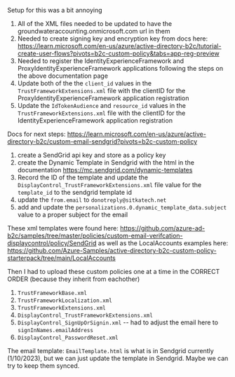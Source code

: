 Setup for this was a bit annoying

1. All of the XML files needed to be updated to have the groundwateraccounting.onmicrosoft.com url in them
2. Needed to create signing key and encryption key from docs here: https://learn.microsoft.com/en-us/azure/active-directory-b2c/tutorial-create-user-flows?pivots=b2c-custom-policy&tabs=app-reg-preview
2. Needed to register the IdentityExperienceFramework and ProxyIdentityExperienceFramework applications following the  steps on the above documentation page
3. Update both of the the `client_id` values in the `TrustFrameworkExtensions.xml` file with the clientID for the ProxyIdentityExperienceFramework application registration
4. Update the `IdTokenAudience` and `resource_id` values in the `TrustFrameworkExtensions.xml` file with the clientID for the IdentityExperienceFramework application registration

Docs for next steps: https://learn.microsoft.com/en-us/azure/active-directory-b2c/custom-email-sendgrid?pivots=b2c-custom-policy
1. create a SendGrid api key and store as a policy key
2. create the Dynamic Template in Sendgrid with the html in the documentation https://mc.sendgrid.com/dynamic-templates
3. Record the ID of the template and update the `DisplayControl_TrustFrameworkExtensions.xml` file value for the `template_id` to the sendgrid template id
4. update the `from.email` to `donotreply@sitkatech.net`
5. add and update the `personalizations.0.dynamic_template_data.subject` value to a proper subject for the email

These xml templates were found here: https://github.com/azure-ad-b2c/samples/tree/master/policies/custom-email-verifcation-displaycontrol/policy/SendGrid
as well as the LocalAccounts examples here: https://github.com/Azure-Samples/active-directory-b2c-custom-policy-starterpack/tree/main/LocalAccounts

Then I had to upload these custom policies one at a time in the CORRECT ORDER (because they inherit from eachother)
1. `TrustFrameworkBase.xml`
2. `TrustFrameworkLocalization.xml`
3. `TrustFrameworkExtensions.xml`
4. `DisplayControl_TrustFrameworkExtensions.xml`
5. `DisplayControl_SignUpOrSignin.xml` -- had to adjust the email here to `signInNames.emailAddress`
6. `DisplayControl_PasswordReset.xml`


The email template: `EmailTemplate.html` is what is in Sendgrid currently (1/10/2023), but we can just update the template in Sendgrid. Maybe we can try to keep them synced.

